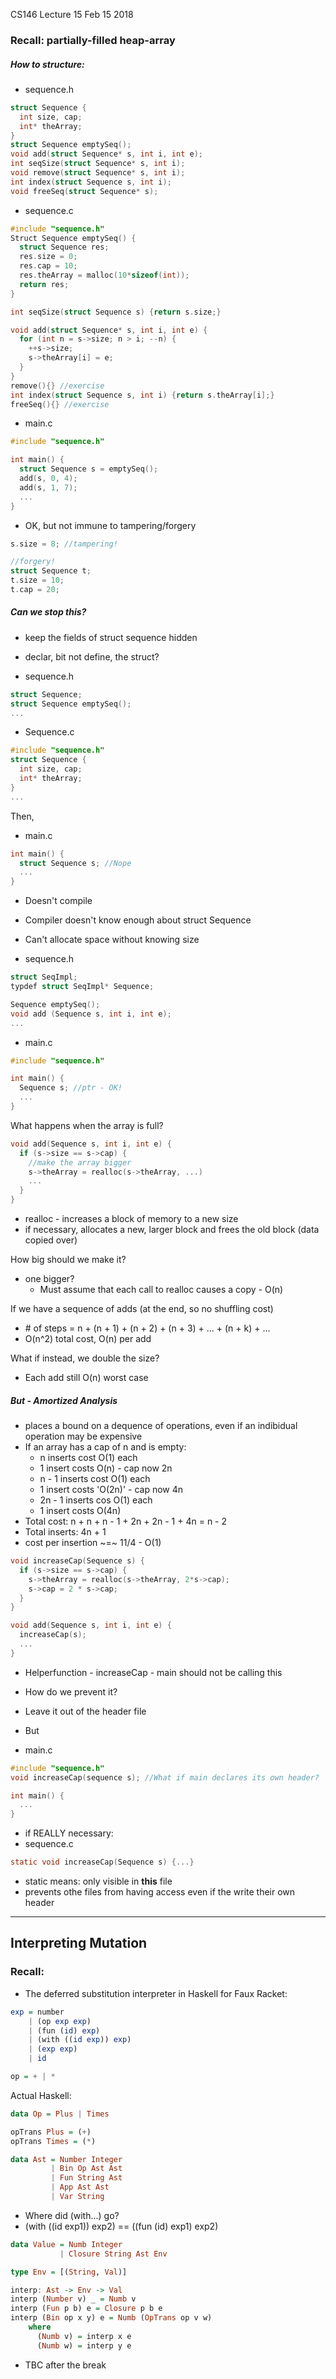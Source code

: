 CS146 Lecture 15 Feb 15 2018
### Recall: partially-filled heap-array
##### How to structure:
- sequence.h

```C
struct Sequence {
  int size, cap;
  int* theArray;
}
struct Sequence emptySeq();
void add(struct Sequence* s, int i, int e);
int seqSize(struct Sequence* s, int i);
void remove(struct Sequence* s, int i);
int index(struct Sequence s, int i);
void freeSeq(struct Sequence* s);
```

- sequence.c

```C
#include "sequence.h"
Struct Sequence emptySeq() {
  struct Sequence res;
  res.size = 0;
  res.cap = 10;
  res.theArray = malloc(10*sizeof(int));
  return res;
}

int seqSize(struct Sequence s) {return s.size;}

void add(struct Sequence* s, int i, int e) {
  for (int n = s->size; n > i; --n) {
    ++s->size;
    s->theArray[i] = e;
  }
}
remove(){} //exercise
int index(struct Sequence s, int i) {return s.theArray[i];}
freeSeq(){} //exercise
```

- main.c

```C
#include "sequence.h"

int main() {
  struct Sequence s = emptySeq();
  add(s, 0, 4);
  add(s, 1, 7);
  ...
}
```
- OK, but not immune to tampering/forgery

```C
s.size = 8; //tampering!

//forgery!
struct Sequence t;
t.size = 10;
t.cap = 20;
```

##### Can we stop this?
- keep the fields of struct sequence hidden
- declar, bit not define, the struct?

- sequence.h

```C
struct Sequence;
struct Sequence emptySeq();
...
```
- Sequence.c

```C
#include "sequence.h"
struct Sequence {
  int size, cap;
  int* theArray;
}
...
```
Then,
- main.c

```C
int main() {
  struct Sequence s; //Nope
  ...
}
```
- Doesn't compile
- Compiler doesn't know enough about struct Sequence
- Can't allocate space without knowing size

- sequence.h

```C
struct SeqImpl;
typdef struct SeqImpl* Sequence;

Sequence emptySeq();
void add (Sequence s, int i, int e);
...
```

- main.c

```C
#include "sequence.h"

int main() {
  Sequence s; //ptr - OK!
  ...
}
```

What happens when the array is full?
```C
void add(Sequence s, int i, int e) {
  if (s->size == s->cap) {
    //make the array bigger
    s->theArray = realloc(s->theArray, ...)
    ...
  }
}
```
- realloc - increases a block of memory to a new size
- if necessary, allocates a new, larger block and frees the old block (data copied over)

How big should we make it?
- one bigger?
  - Must assume that each call to realloc causes a copy - O(n)

If we have a sequence of adds (at the end, so no shuffling cost)
- \# of steps = n + (n + 1) + (n + 2) + (n + 3) + ... + (n + k) + ...
- O(n^2) total cost, O(n) per add

What if instead, we double the size?
- Each add still O(n) worst case

##### But - Amortized Analysis
- places a bound on a dequence of operations, even if an indibidual operation may be expensive
- If an array has a cap of n and is empty:
  - n inserts cost O(1) each
  - 1 insert costs O(n) - cap now 2n
  - n - 1 inserts cost O(1) each
  - 1 insert costs 'O(2n)' - cap now 4n
  - 2n - 1 inserts cos O(1) each
  - 1 insert costs O(4n)
- Total cost: n + n + n - 1 + 2n + 2n - 1 + 4n = n - 2
- Total inserts: 4n + 1
- cost per insertion ~=~ 11/4 - O(1)

```C
void increaseCap(Sequence s) {
  if (s->size == s->cap) {
    s->theArray = realloc(s->theArray, 2*s->cap);
    s->cap = 2 * s->cap;
  }
}

void add(Sequence s, int i, int e) {
  increaseCap(s);
  ...
}
```
- Helperfunction - increaseCap - main should not be calling this
- How do we prevent it?
- Leave it out of the header file

- But
- main.c

```C
#include "sequence.h"
void increaseCap(sequence s); //What if main declares its own header?

int main() {
  ...
}
```

- if REALLY necessary:
- sequence.c

```C
static void increaseCap(Sequence s) {...}
```
- static means: only visible in **this** file
- prevents othe files from having access even if the write their own header
---
## Interpreting Mutation

### Recall:
- The deferred substitution interpreter in Haskell for Faux Racket:

```Haskell
exp = number
    | (op exp exp)
    | (fun (id) exp)
    | (with ((id exp)) exp)
    | (exp exp)
    | id

op = + | *
```
Actual Haskell:
```Haskell
data Op = Plus | Times

opTrans Plus = (+)
opTrans Times = (*)

data Ast = Number Integer
         | Bin Op Ast Ast
         | Fun String Ast
         | App Ast Ast
         | Var String
```
- Where did (with...) go?
- (with ((id exp1)) exp2) == ((fun (id) exp1) exp2)

```Haskell
data Value = Numb Integer
           | Closure String Ast Env

type Env = [(String, Val)]

interp: Ast -> Env -> Val
interp (Number v) _ = Numb v
interp (Fun p b) e = Closure p b e
interp (Bin op x y) e = Numb (OpTrans op v w)
    where
      (Numb v) = interp x e
      (Numb w) = interp y e
```
- TBC after the break
